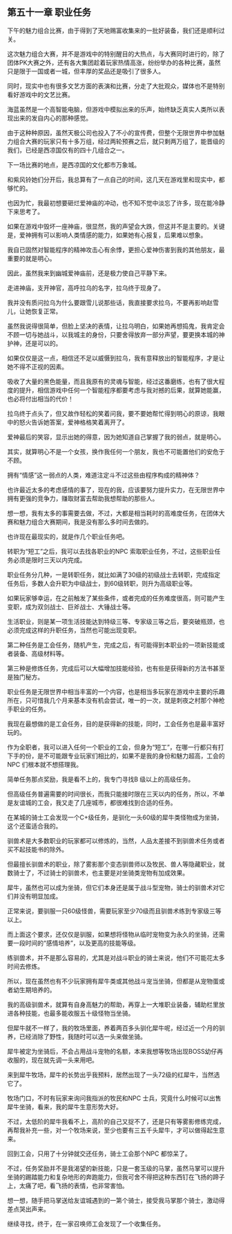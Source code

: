 ## 第五十一章 职业任务

下午的魅力组合比赛，由于得到了天地赐富收集来的一批好装备，我们还是顺利过关。

这次魅力组合大赛，并不是游戏中的特别醒目的大热点，与大赛同时进行的，除了团体PK大赛之外，还有各大集团趁着玩家热情高涨，纷纷举办的各种比赛，虽然只是限于一国或者一城，但丰厚的奖品还是吸引了很多人。

同时，现实中也有很多文艺方面的表演和比赛，分走了大批观众，媒体也不是特别看好游戏中的文艺比赛。

海蓝虽然是一个高智能电脑，但游戏中模拟出来的乐声，始终缺乏真实人类所以表现出来的发自内心的那种感觉。

由于这种种原因，虽然天极公司也投入了不小的宣传费，但整个无限世界中参加魅力组合大赛的玩家只有十多万组，经过两轮预赛之后，就只剩两万组了，能晋级的我们，已经是西凉国仅有的四十几组合之一。

下一场比赛的地点，是西凉国的文化都市万象城。

和紫风铃她们分开后，我总算有了一点自己的时间，这几天在游戏里和现实中，都够忙的。

也因为忙，我最初想要砸烂爱神庙的冲动，也不知不觉中淡忘了许多，现在能冷静下来思考了。

如果在游戏中毁坏一座神庙，很显然，我的声望会大跌，但这并不是主要的。关键是，爱神拥有可以影响人类情感的能力，如果她有心报复，后果难以想象。

我自已固然对智能程序的精神攻击心有余悸，更担心爱神伤害到我的其他朋友，最重要的就是明心。

因此，虽然我来到幽城爱神庙前，还是极力使自己平静下来。

走进神庙，支开神官，高呼拉乌的名字，拉乌终于现身了。

我并没有质问拉乌为什么要跟雪儿说那些话，我直接要求拉乌，不要再影响赵雪儿，让她恢复正常。

虽然我说得很简单，但脸上坚决的表情，让拉乌明白，如果她再想捣鬼，我肯定会不顾一切与她战斗，以我城主的身份，只要舍得放弃一部分声望，要更换本城的神护神，还是可以的。

如果仅仅是这一点，相信还不足以威慑到拉乌，我有意释放出的智能程序，才是让她不得不正视的因素。

吸收了大量的黑色能量，而且我原有的灵魂与智能，经过这番磨练，也有了很大程度的提升，相信游戏中任何一个智能程序都要考虑与我对撼的后果，就算她能赢，也必将付出相当的代价！

拉乌终于点头了，但又故作轻松的笑着问我，要不要她帮忙得到明心的原谅，我眼中的怒火告诉她答案，爱神格格笑着离开了。

爱神最后的笑容，显示出她的得意，因为她知道自己掌握了我的弱点，就是明心。

其实，就算明心不是一个女孩，换作我任何一个朋友，我也不可能置他们的安危于不顾。

拥有“情感”这一弱点的人类，难道注定斗不过这些由程序构成的精神体？

也许最近太多的考虑感情的事了，现在的我，应该要努力提升实力，在无限世界中拥有更强的竞争力，赚取财富去帮助我想帮助的那些人。

想一想，我有太多的事需要去做，不过，大都是相当耗时的高难度任务，在团体大赛和魅力组合大赛期间，我是没有那么多时间去做的。

也许现在最现实的，就是作几个职业任务吧。

转职为“短工”之后，我可以去找各职业的NPC 索取职业任务，不过，这些职业任务必须是限时三天以内完成。

职业任务分几种，一是转职任务，就比如满了30级的初级战士去转职，完成指定任务后，多数人会升职为中级战士，到60级转职，则升为高级职业等。

如果玩家够幸运，在之前触发了某些条件，或者完成的任务难度很高，则可能产生变职，成为双剑战士、巨斧战士、大锤战士等。

生活职业，则是某一项生活技能达到特级三等、专家级三等之后，要突破瓶颈，也必须完成这样的升职任务，当然也可能出现变职。

第二种任务是工会任务，随机产生，完成之后，有可能得到本职业的一项新技能或者装备、高级材料等。

第三种是修炼任务，完成后可以大幅增加技能经验，也有些是获得新的方法书甚至是独门秘方。

职业任务是无限世界中相当丰富的一个内容，也是相当多玩家在游戏中主要的乐趣所在，只可惜我几个月来基本没有机会尝试，唯一的一次，就是刺夜之村那个神枪手职业的任务。

我现在最想做的是工会任务，目的是获得新的技能，同时，工会任务也是最丰富好玩的。

作为全职者，我可以进入任何一个职业的工会，但身为“短工”，在哪一行都只有打下手的份，是不可能跟专业玩家们相比的，如果不是我的身份和魅力超高，工会的NPC 们根本就不想搭理我。

简单任务那点奖励，我是看不上的，我专门寻找B 级以上的高级任务。

但高级任务普遍需要的时间很长，而我只能接时限在三天以内的任务，所以，不单是友谊城的工会，我又走了几座城市，都很难找到合适的任务。

在某城的骑士工会发现一个C+级任务，是驯化一头60级的犀牛类怪物成为坐骑，这个还蛮适合我的。

驯兽术是大多数职业的玩家都可以修炼的，当然，人品太差接不到驯兽术任务或者买不起技能书的除外。

但最擅长驯兽术的职业，除了雾影那个变态驯兽师以及牧民、兽人等隐藏职业，就数骑士了，不过骑士的驯兽术，也主要是对坐骑类宠物有加成效果。

犀牛，虽然也可以成为坐骑，但它们本身还是属于战斗型宠物，骑士的驯兽术对它们并没有明显加成。

正常来说，要驯服一只60级怪兽，需要玩家至少70级而且驯兽术练到专家级三等以上。

而上面这个要求，还仅仅是驯服，如果想将怪物从临时宠物变为永久的坐骑，还需要一段时间的“感情培养”，以及更高的技能等级。

练驯兽术，并不是那么容易的，尤其是对战斗职业的骑士来说，他们不可能花太多时间去修炼。

所以，现在虽然也有不少玩家拥有犀牛类或其他战斗宠当坐骑，但都是从宠物蛋或者幼生期培养的。

我的高级驯兽术，就算有自身高魅力的帮助，再穿上一大堆职业装备，辅助栏里放进各种技能，也最多能收服五十级怪物当坐骑。

但犀牛就不一样了，我的牧场里面，养着两百多头驯化犀牛呢，经过近一个月的驯养，已经消除了野性，我随时可以选一头来做坐骑。

犀牛被定为坐骑后，不会占用战斗宠物的名额，本来我想等牧场出现BOSS幼仔再收服的，现在就先调一头来用吧。

来到犀牛牧场，犀牛的长势出乎我预料，居然出现了一头72级的红犀牛，当然选它了。

牧场门口，不时有玩家来询问我指派的牧民和NPC 士兵，究竟什么时候可以出售犀牛坐骑，看来，我的犀牛生意形势大好。

不过，太低阶的犀牛我看不上，高阶的自己又捉不了，还是只有等雾影修练完成，再帮我补充一些，对一个牧场来说，至少也要有三五千头犀牛，才可以做得起生意来。

回到工会，只用了十分钟就交还任务，骑士工会那个NPC 都惊呆了。

不过，任务奖励并不是我渴望的新技能，只是一套玉级的马掌，虽然马掌可以提升坐骑的踢踏能力和复杂地形的奔跑能力，但我可舍不得把这种东西钉在飞扬的蹄子上，太痛了吧，看飞扬的表情，也非常害怕。

想一想，随手把马掌送给友谊城遇到的一第个骑士，接受我马掌那个骑士，激动得差点哭出声来。

继续寻找，终于，在一家召唤师工会发现了一个收集任务。


